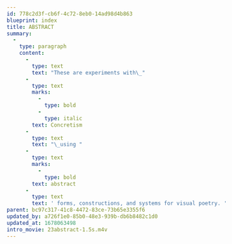 ```yaml
---
id: 778c2d3f-cb6f-4c72-8eb0-14ad98d4b863
blueprint: index
title: ABSTRACT
summary:
  -
    type: paragraph
    content:
      -
        type: text
        text: "These are experiments with\_"
      -
        type: text
        marks:
          -
            type: bold
          -
            type: italic
        text: Concretism
      -
        type: text
        text: "\_using "
      -
        type: text
        marks:
          -
            type: bold
        text: abstract
      -
        type: text
        text: ' forms, constructions, and systems for visual poetry. '
parent: bc97c317-41c8-4472-83ce-73b65e3355f6
updated_by: a726f1e0-85b0-48e3-939b-db6b8482c1d0
updated_at: 1678063498
intro_movie: 23abstract-1.5s.m4v
---
```

